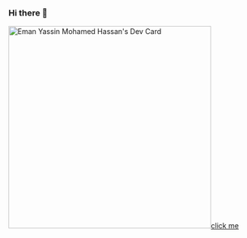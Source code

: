 ### Hi there 👋

<!--
**dolce-emmy/dolce-emmy** is a ✨ _special_ ✨ repository because its `README.md` (this file) appears on your GitHub profile.

Here are some ideas to get you started:

- 🔭 I’m currently working on Personal web projects to apply and improve my skills.
- 🌱 I’m currently learning ...
- 👯 I’m looking to collaborate on Open-source projects related to web development
- 🤔 I’m looking for help with ...
- 💬 Ask me about HTML, CSS, Tailwind CSS, SCSS, JavaScript, React.js, Express.js, Node.js, and MongoDB.
- 📫 How to reach me: ...
- 😄 Pronouns: ...
- ⚡ Fun fact: I love video gaming, and God of War is my all-time favorite game so far!
-->

<a href="https://app.daily.dev/dolce-emmy"><img src="https://api.daily.dev/devcards/7214629a125642478ad7b31f45f47a20.png?r=gq4" width="400" alt="Eman Yassin Mohamed Hassan's Dev Card"/>click me</a>
